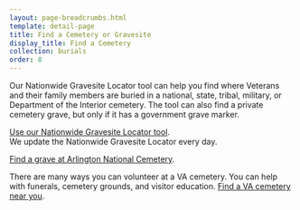 ```yaml
---
layout: page-breadcrumbs.html
template: detail-page
title: Find a Cemetery or Gravesite
display_title: Find a Cemetery
collection: burials
order: 8
---
```


<div class="va-introtext">

Our Nationwide Gravesite Locator tool can help you find where Veterans and their family members are buried in a national, state, tribal, military, or Department of the Interior cemetery. The tool can also find a private cemetery grave, but only if it has a government grave marker.

</div>


[Use our Nationwide Gravesite Locator tool](http://gravelocator.cem.va.gov/).</br>
We update the Nationwide Gravesite Locator every day.

[Find a grave at Arlington National Cemetery](http://www.arlingtoncemetery.mil/#/).

There are many ways you can volunteer at a VA cemetery. You can help with funerals, cemetery grounds, and visitor education. [Find a VA cemetery near you](/facilities).
